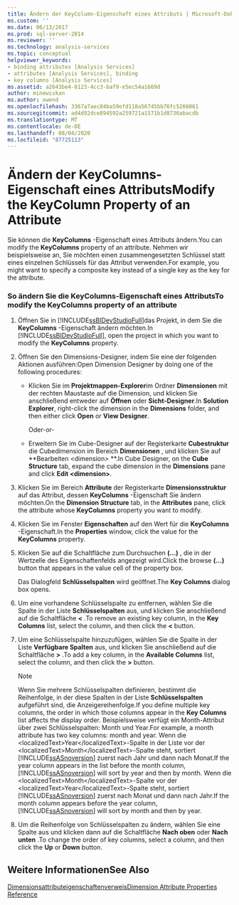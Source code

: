```yaml
---
title: Ändern der KeyColumn-Eigenschaft eines Attributs | Microsoft-Dokumentation
ms.custom: ''
ms.date: 06/13/2017
ms.prod: sql-server-2014
ms.reviewer: ''
ms.technology: analysis-services
ms.topic: conceptual
helpviewer_keywords:
- binding attributes [Analysis Services]
- attributes [Analysis Services], binding
- key columns [Analysis Services]
ms.assetid: a2643be4-8123-4cc3-baf9-e5ec54a1669d
author: minewiskan
ms.author: owend
ms.openlocfilehash: 3367a7aec84ba59efd118a56745bb76fc5266061
ms.sourcegitcommit: ad4d92dce894592a259721a1571b1d8736abacdb
ms.translationtype: MT
ms.contentlocale: de-DE
ms.lasthandoff: 08/04/2020
ms.locfileid: "87725113"
---
```

# <a name="modify-the-keycolumn-property-of-an-attribute"></a><span data-ttu-id="12f42-102">Ändern der KeyColumns-Eigenschaft eines Attributs</span><span class="sxs-lookup"><span data-stu-id="12f42-102">Modify the KeyColumn Property of an Attribute</span></span>
  <span data-ttu-id="12f42-103">Sie können die **KeyColumns** -Eigenschaft eines Attributs ändern.</span><span class="sxs-lookup"><span data-stu-id="12f42-103">You can modify the **KeyColumns** property of an attribute.</span></span> <span data-ttu-id="12f42-104">Nehmen wir beispielsweise an, Sie möchten einen zusammengesetzten Schlüssel statt eines einzelnen Schlüssels für das Attribut verwenden.</span><span class="sxs-lookup"><span data-stu-id="12f42-104">For example, you might want to specify a composite key instead of a single key as the key for the attribute.</span></span>  
  
### <a name="to-modify-the-keycolumns-property-of-an-attribute"></a><span data-ttu-id="12f42-105">So ändern Sie die KeyColumns-Eigenschaft eines Attributs</span><span class="sxs-lookup"><span data-stu-id="12f42-105">To modify the KeyColumns property of an attribute</span></span>  
  
1.  <span data-ttu-id="12f42-106">Öffnen Sie in [!INCLUDE[ssBIDevStudioFull](../../includes/ssbidevstudiofull-md.md)]das Projekt, in dem Sie die **KeyColumns** -Eigenschaft ändern möchten.</span><span class="sxs-lookup"><span data-stu-id="12f42-106">In [!INCLUDE[ssBIDevStudioFull](../../includes/ssbidevstudiofull-md.md)], open the project in which you want to modify the **KeyColumns** property.</span></span>  
  
2.  <span data-ttu-id="12f42-107">Öffnen Sie den Dimensions-Designer, indem Sie eine der folgenden Aktionen ausführen:</span><span class="sxs-lookup"><span data-stu-id="12f42-107">Open Dimension Designer by doing one of the following procedures:</span></span>  
  
    -   <span data-ttu-id="12f42-108">Klicken Sie im **Projektmappen-Explorer**im Ordner **Dimensionen** mit der rechten Maustaste auf die Dimension, und klicken Sie anschließend entweder auf **Öffnen** oder **Sicht-Designer**.</span><span class="sxs-lookup"><span data-stu-id="12f42-108">In **Solution Explorer**, right-click the dimension in the **Dimensions** folder, and then either click **Open** or **View Designer**.</span></span>  
  
         <span data-ttu-id="12f42-109">Oder</span><span class="sxs-lookup"><span data-stu-id="12f42-109">-or-</span></span>  
  
    -   <span data-ttu-id="12f42-110">Erweitern Sie im Cube-Designer auf der Registerkarte **Cubestruktur** die Cubedimension im Bereich **Dimensionen** , und klicken Sie auf \*\*Bearbeiten \<dimension> \*\*.</span><span class="sxs-lookup"><span data-stu-id="12f42-110">In Cube Designer, on the **Cube Structure** tab, expand the cube dimension in the **Dimensions** pane and click **Edit \<dimension>**.</span></span>  
  
3.  <span data-ttu-id="12f42-111">Klicken Sie im Bereich **Attribute** der Registerkarte **Dimensionsstruktur** auf das Attribut, dessen **KeyColumns** -Eigenschaft Sie ändern möchten.</span><span class="sxs-lookup"><span data-stu-id="12f42-111">On the **Dimension Structure** tab, in the **Attributes** pane, click the attribute whose **KeyColumns** property you want to modify.</span></span>  
  
4.  <span data-ttu-id="12f42-112">Klicken Sie im Fenster **Eigenschaften** auf den Wert für die **KeyColumns** -Eigenschaft.</span><span class="sxs-lookup"><span data-stu-id="12f42-112">In the **Properties** window, click the value for the **KeyColumns** property.</span></span>  
  
5.  <span data-ttu-id="12f42-113">Klicken Sie auf die Schaltfläche zum Durchsuchen **(...)** , die in der Wertzelle des Eigenschaftenfelds angezeigt wird.</span><span class="sxs-lookup"><span data-stu-id="12f42-113">Click the browse **(...)** button that appears in the value cell of the property box.</span></span>  
  
     <span data-ttu-id="12f42-114">Das Dialogfeld **Schlüsselspalten** wird geöffnet.</span><span class="sxs-lookup"><span data-stu-id="12f42-114">The **Key Columns** dialog box opens.</span></span>  
  
6.  <span data-ttu-id="12f42-115">Um eine vorhandene Schlüsselspalte zu entfernen, wählen Sie die Spalte in der Liste **Schlüsselspalten** aus, und klicken Sie anschließend auf die Schaltfläche **\<** .</span><span class="sxs-lookup"><span data-stu-id="12f42-115">To remove an existing key column, in the **Key Columns** list, select the column, and then click the **\<** button.</span></span>  
  
7.  <span data-ttu-id="12f42-116">Um eine Schlüsselspalte hinzuzufügen, wählen Sie die Spalte in der Liste **Verfügbare Spalten** aus, und klicken Sie anschließend auf die Schaltfläche **>** .</span><span class="sxs-lookup"><span data-stu-id="12f42-116">To add a key column, in the **Available Columns** list, select the column, and then click the **>** button.</span></span>  
  
    > [!NOTE]  
    >  <span data-ttu-id="12f42-117">Wenn Sie mehrere Schlüsselspalten definieren, bestimmt die Reihenfolge, in der diese Spalten in der Liste **Schlüsselspalten** aufgeführt sind, die Anzeigereihenfolge.</span><span class="sxs-lookup"><span data-stu-id="12f42-117">If you define multiple key columns, the order in which those columns appear in the **Key Columns** list affects the display order.</span></span> <span data-ttu-id="12f42-118">Beispielsweise verfügt ein <localizedText>Month</localizedText>-Attribut über zwei Schlüsselspalten: <localizedText>Month</localizedText> und <localizedText>Year</localizedText>.</span><span class="sxs-lookup"><span data-stu-id="12f42-118">For example, a month attribute has two key columns: month and year.</span></span> <span data-ttu-id="12f42-119">Wenn die &lt;localizedText&gt;Year&lt;/localizedText&gt;-Spalte in der Liste vor der &lt;localizedText&gt;Month&lt;/localizedText&gt;-Spalte steht, sortiert [!INCLUDE[ssASnoversion](../../includes/ssasnoversion-md.md)] zuerst nach Jahr und dann nach Monat.</span><span class="sxs-lookup"><span data-stu-id="12f42-119">If the year column appears in the list before the month column, [!INCLUDE[ssASnoversion](../../includes/ssasnoversion-md.md)] will sort by year and then by month.</span></span> <span data-ttu-id="12f42-120">Wenn die &lt;localizedText&gt;Month&lt;/localizedText&gt;-Spalte vor der &lt;localizedText&gt;Year&lt;/localizedText&gt;-Spalte steht, sortiert [!INCLUDE[ssASnoversion](../../includes/ssasnoversion-md.md)] zuerst nach Monat und dann nach Jahr.</span><span class="sxs-lookup"><span data-stu-id="12f42-120">If the month column appears before the year column, [!INCLUDE[ssASnoversion](../../includes/ssasnoversion-md.md)] will sort by month and then by year.</span></span>  
  
8.  <span data-ttu-id="12f42-121">Um die Reihenfolge von Schlüsselspalten zu ändern, wählen Sie eine Spalte aus und klicken dann auf die Schaltfläche **Nach oben** oder **Nach unten** .</span><span class="sxs-lookup"><span data-stu-id="12f42-121">To change the order of key columns, select a column, and then click the **Up** or **Down** button.</span></span>  
  
## <a name="see-also"></a><span data-ttu-id="12f42-122">Weitere Informationen</span><span class="sxs-lookup"><span data-stu-id="12f42-122">See Also</span></span>  
 [<span data-ttu-id="12f42-123">Dimensionsattributeigenschaftenverweis</span><span class="sxs-lookup"><span data-stu-id="12f42-123">Dimension Attribute Properties Reference</span></span>](dimension-attribute-properties-reference.md)  
  
  
